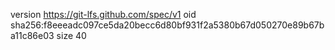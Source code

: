 version https://git-lfs.github.com/spec/v1
oid sha256:f8eeeadc097ce5da20becc6d80bf931f2a5380b67d050270e89b67ba11c86e03
size 40

